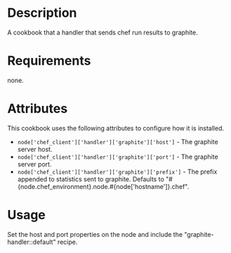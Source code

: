 Description
===========

A cookbook that a handler that sends chef run results to graphite.

Requirements
============

none.

Attributes
==========

This cookbook uses the following attributes to configure how it is installed.

* `node['chef_client']['handler']['graphite']['host']` - The graphite server host.
* `node['chef_client']['handler']['graphite']['port']` - The graphite server port.
* `node['chef_client']['handler']['graphite']['prefix']` - The prefix appended to statistics sent to graphite. Defaults to "#{node.chef_environment}.node.#{node['hostname']}.chef".

Usage
=====

Set the host and port properties on the node and include the "graphite-handler::default" recipe.